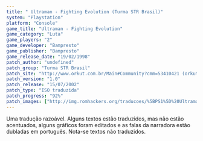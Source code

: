 ```yaml
---
title: " Ultraman - Fighting Evolution (Turma STR Brasil)"
system: "Playstation"
platform: "Console"
game_title: "Ultraman - Fighting Evolution"
game_category: "Luta"
game_players: "2"
game_developer: "Bampresto"
game_publisher: "Bampresto"
game_release_date: "19/02/1998"
patch_author: "undefined"
patch_group: "Turma STR Brasil"
patch_site: "http://www.orkut.com.br/Main#Community?cmm=53410421 (orkut)"
patch_version: "1.0"
patch_release: "15/07/2002"
patch_type: "ISO traduzida"
patch_progress: "92%"
patch_images: ["http://img.romhackers.org/traducoes/%5BPS1%5D%20Ultraman%20-%20Fighting%20Evolution%20-%20Turma%20STR%20Brasil%20-%201.jpg","http://img.romhackers.org/traducoes/%5BPS1%5D%20Ultraman%20-%20Fighting%20Evolution%20-%20Turma%20STR%20Brasil%20-%202.jpg","http://img.romhackers.org/traducoes/%5BPS1%5D%20Ultraman%20-%20Fighting%20Evolution%20-%20Turma%20STR%20Brasil%20-%203.jpg"]
---
```

Uma tradução razoável. Alguns textos estão traduzidos, mas não estão acentuados, alguns gráficos foram editados e as falas da narradora estão dubladas em português. Nota-se textos não traduzidos.